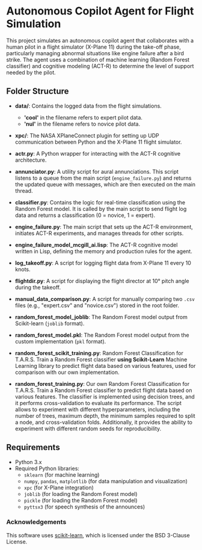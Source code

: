 # Autonomous Copilot Agent for Flight Simulation

This project simulates an autonomous copilot agent that collaborates with a human pilot in a flight simulator (X-Plane 11) during the take-off phase, particularly managing abnormal situations like engine failure after a bird strike. The agent uses a combination of machine learning (Random Forest classifier) and cognitive modeling (ACT-R) to determine the level of support needed by the pilot.

## Folder Structure

- **data/**: Contains the logged data from the flight simulations. 
  - **'cool'** in the filename refers to expert pilot data.
  - **'nul'** in the filename refers to novice pilot data.
  
- **xpc/**: The NASA XPlaneConnect plugin for setting up UDP communication between Python and the X-Plane 11 flight simulator.

- **actr.py**: A Python wrapper for interacting with the ACT-R cognitive architecture. 

- **annunciator.py**: A utility script for aural annunciations. This script listens to a queue from the main script (`engine_failure.py`) and returns the updated queue with messages, which are then executed on the main thread.

- **classifier.py**: Contains the logic for real-time classification using the Random Forest model. It is called by the main script to send flight log data and returns a classification (0 = novice, 1 = expert).

- **engine_failure.py**: The main script that sets up the ACT-R environment, initiates ACT-R experiments, and manages threads for other scripts.

- **engine_failure_model_mcgill_ai.lisp**: The ACT-R cognitive model written in Lisp, defining the memory and production rules for the agent.

- **log_takeoff.py**: A script for logging flight data from X-Plane 11 every 10 knots.

- **flightdir.py**: A script for displaying the flight director at 10° pitch angle during the takeoff.

- **manual_data_comparison.py**: A script for manually comparing two `.csv` files (e.g., "expert.csv" and "novice.csv") stored in the root folder.

- **random_forest_model_joblib**: The Random Forest model output from Scikit-learn (`joblib` format).

- **random_forest_model.pkl**: The Random Forest model output from the custom implementation (`pkl` format).

- **random_forest_scikit_training.py**: Random Forest Classification for T.A.R.S. Train a Random Forest classifier **using Scikit-Learn** Machine Learning library to predict flight data based on various features, used for comparison with our own implementation.

- **random_forest_training.py**: Our own Random Forest Classification for T.A.R.S. Train a Random Forest classifier to predict flight data based on various features. The classifier is implemented using decision trees, and it performs cross-validation to evaluate its performance. The script allows to experiment with different hyperparameters, including the number of trees, maximum depth, the minimum samples required to split a node, and cross-validation folds. Additionally, it provides the ability to experiment with different random seeds for reproducibility.

## Requirements

- Python 3.x
- Required Python libraries:
  - `sklearn` (for machine learning)
  - `numpy`, `pandas`, `matplotlib` (for data manipulation and visualization)
  - `xpc` (for X-Plane integration)
  - `joblib` (for loading the Random Forest model)
  - `pickle` (for loading the Random Forest model)
  - `pyttsx3` (for speech synthesis of the announces)

### Acknowledgements
This software uses [scikit-learn](https://scikit-learn.org/), which is licensed under the BSD 3-Clause License.
